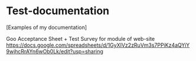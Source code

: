 # Test-documentation
[Examples of my documentation]

Goo
Acceptance Sheet + Test Survey for module of web-site https://docs.google.com/spreadsheets/d/1GyXIVz2zRuVm3s7PPiKz4aQYiY9wjhcRrAYn6wOb0Lk/edit?usp=sharing
